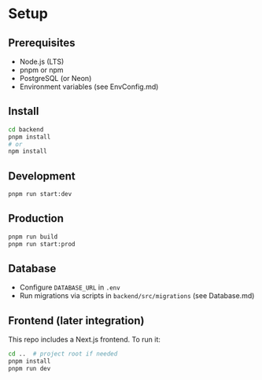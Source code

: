 # Setup

## Prerequisites
- Node.js (LTS)
- pnpm or npm
- PostgreSQL (or Neon)
- Environment variables (see EnvConfig.md)

## Install
```bash
cd backend
pnpm install
# or
npm install
```

## Development
```bash
pnpm run start:dev
```

## Production
```bash
pnpm run build
pnpm run start:prod
```

## Database
- Configure `DATABASE_URL` in `.env`
- Run migrations via scripts in `backend/src/migrations` (see Database.md)

## Frontend (later integration)
This repo includes a Next.js frontend. To run it:
```bash
cd ..  # project root if needed
pnpm install
pnpm run dev
```
